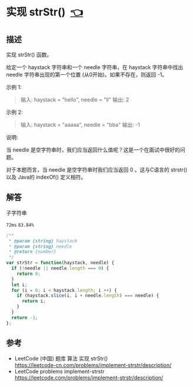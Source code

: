 # <a id="implementStrstr"></a>实现 strStr()&nbsp;&nbsp;[:point_left:][readme.problemSet.algorithm.implementStrstr] #

## 描述 ##

实现 strStr() 函数。

给定一个 haystack 字符串和一个 needle 字符串，在 haystack 字符串中找出 needle 字符串出现的第一个位置 (从0开始)。如果不存在，则返回  -1。

示例 1:

> 输入: haystack = "hello", needle = "ll"
> 输出: 2

示例 2:

> 输入: haystack = "aaaaa", needle = "bba"
> 输出: -1

说明:

当 needle 是空字符串时，我们应当返回什么值呢？这是一个在面试中很好的问题。

对于本题而言，当 needle 是空字符串时我们应当返回 0 。这与C语言的 strstr() 以及 Java的 indexOf() 定义相符。

## 解答 ##

子字符串

`72ms` `83.84%`

```javascript
/**
 * @param {string} haystack
 * @param {string} needle
 * @return {number}
 */
var strStr = function(haystack, needle) {
  if (!needle || needle.length === 0) {
    return 0;
  }
  let i;
  for (i = 0; i < haystack.length; i ++) {
    if (haystack.slice(i, i + needle.length) === needle) {
      return i;
    }
  }
  return -1;
};
```

## 参考 ##

* LeetCode (中国) 题库 算法 实现 strStr()  
  <https://leetcode-cn.com/problems/implement-strstr/description/>
* LeetCode problems implement-strstr  
  <https://leetcode.com/problems/implement-strstr/description/>

<!-- 链接 开始 -->
[readme.problemSet.algorithm.implementStrstr]: ../../README.md#problemSet.algorithm.implementStrstr "README"
<!-- 链接 结束 -->